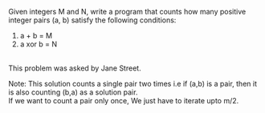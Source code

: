 Given integers M and N, write a program that counts how many positive integer pairs (a, b) satisfy the following conditions:
<br/>
1. a + b = M
2. a xor b = N
<br/>
This problem was asked by Jane Street.

Note: This solution counts a single pair two times i.e if (a,b) is a pair, then it is also counting (b,a) as a solution pair.
<br/> If we want to count a pair only once, We just have to iterate upto m/2.
